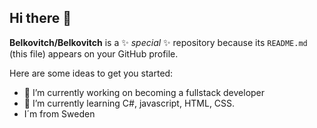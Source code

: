 ## Hi there 👋


**Belkovitch/Belkovitch** is a ✨ _special_ ✨ repository because its `README.md` (this file) appears on your GitHub profile.

Here are some ideas to get you started:

- 🔭 I’m currently working on becoming a fullstack developer
- 🌱 I’m currently learning C#, javascript, HTML, CSS.
- I´m from Sweden

